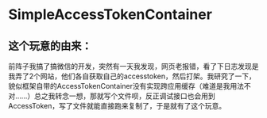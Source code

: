 # SimpleAccessTokenContainer

## 这个玩意的由来：

前阵子我搞了搞微信的开发，突然有一天我发现，网页老报错，看了下日志发现是我弄了2个网站，他们各自获取自己的accesstoken，然后打架。我研究了一下，貌似框架自带的AccessTokenContainer没有实现跨应用缓存（难道是我用法不对……）总之我转念一想，那就写个文件呗，反正调试接口也会用到AccessToken，写了文件就能直接跑来复制了，于是就有了这个玩意。